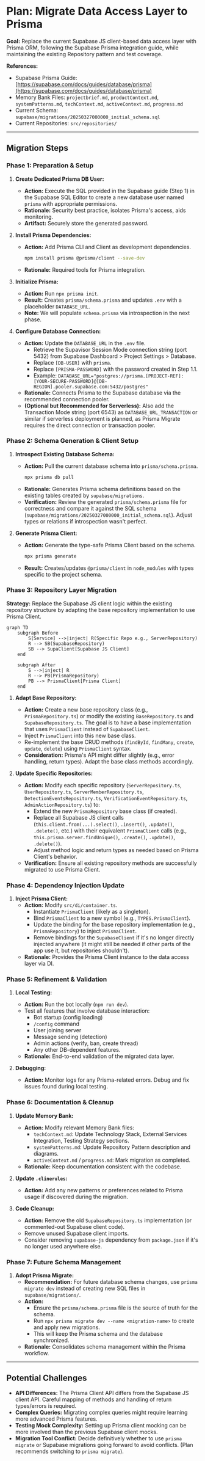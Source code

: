 # Plan: Migrate Data Access Layer to Prisma

**Goal:** Replace the current Supabase JS client-based data access layer with Prisma ORM, following the Supabase Prisma integration guide, while maintaining the existing Repository pattern and test coverage.

**References:**

- Supabase Prisma Guide: [https://supabase.com/docs/guides/database/prisma](https://supabase.com/docs/guides/database/prisma)
- Memory Bank Files: `projectbrief.md`, `productContext.md`, `systemPatterns.md`, `techContext.md`, `activeContext.md`, `progress.md`
- Current Schema: `supabase/migrations/20250327000000_initial_schema.sql`
- Current Repositories: `src/repositories/`

---

## Migration Steps

### Phase 1: Preparation & Setup

1.  **Create Dedicated Prisma DB User:**

    - **Action:** Execute the SQL provided in the Supabase guide (Step 1) in the Supabase SQL Editor to create a new database user named `prisma` with appropriate permissions.
    - **Rationale:** Security best practice, isolates Prisma's access, aids monitoring.
    - **Artifact:** Securely store the generated password.

2.  **Install Prisma Dependencies:**

    - **Action:** Add Prisma CLI and Client as development dependencies.
      ```bash
      npm install prisma @prisma/client --save-dev
      ```
    - **Rationale:** Required tools for Prisma integration.

3.  **Initialize Prisma:**

    - **Action:** Run `npx prisma init`.
    - **Result:** Creates `prisma/schema.prisma` and updates `.env` with a placeholder `DATABASE_URL`.
    - **Note:** We will populate `schema.prisma` via introspection in the next phase.

4.  **Configure Database Connection:**
    - **Action:** Update the `DATABASE_URL` in the `.env` file.
      - Retrieve the Supavisor Session Mode connection string (port 5432) from Supabase Dashboard > Project Settings > Database.
      - Replace `[DB-USER]` with `prisma`.
      - Replace `[PRISMA-PASSWORD]` with the password created in Step 1.1.
      - Example: `DATABASE_URL="postgres://prisma.[PROJECT-REF]:[YOUR-SECURE-PASSWORD]@[DB-REGION].pooler.supabase.com:5432/postgres"`
    - **Rationale:** Connects Prisma to the Supabase database via the recommended connection pooler.
    - **(Optional but Recommended for Serverless):** Also add the Transaction Mode string (port 6543) as `DATABASE_URL_TRANSACTION` or similar if serverless deployment is planned, as Prisma Migrate requires the direct connection or transaction pooler.

### Phase 2: Schema Generation & Client Setup

1.  **Introspect Existing Database Schema:**

    - **Action:** Pull the current database schema into `prisma/schema.prisma`.
      ```bash
      npx prisma db pull
      ```
    - **Rationale:** Generates Prisma schema definitions based on the existing tables created by `supabase/migrations`.
    - **Verification:** Review the generated `prisma/schema.prisma` file for correctness and compare it against the SQL schema (`supabase/migrations/20250327000000_initial_schema.sql`). Adjust types or relations if introspection wasn't perfect.

2.  **Generate Prisma Client:**
    - **Action:** Generate the type-safe Prisma Client based on the schema.
      ```bash
      npx prisma generate
      ```
    - **Result:** Creates/updates `@prisma/client` in `node_modules` with types specific to the project schema.

### Phase 3: Repository Layer Migration

**Strategy:** Replace the Supabase JS client logic within the existing repository structure by adapting the base repository implementation to use Prisma Client.

```mermaid
graph TD
    subgraph Before
        S[Service] -->|inject| R(Specific Repo e.g., ServerRepository)
        R --> SB(SupabaseRepository)
        SB --> SupaClient[Supabase JS Client]
    end

    subgraph After
        S -->|inject| R
        R --> PB(PrismaRepository)
        PB --> PrismaClient[Prisma Client]
    end
```

1.  **Adapt Base Repository:**

    - **Action:** Create a new base repository class (e.g., `PrismaRepository.ts`) or modify the existing `BaseRepository.ts` and `SupabaseRepository.ts`. The goal is to have a base implementation that uses `PrismaClient` instead of `SupabaseClient`.
    - Inject `PrismaClient` into this new base class.
    - Re-implement the base CRUD methods (`findById`, `findMany`, `create`, `update`, `delete`) using `PrismaClient` syntax.
    - **Consideration:** Prisma's API might differ slightly (e.g., error handling, return types). Adapt the base class methods accordingly.

2.  **Update Specific Repositories:**
    - **Action:** Modify each specific repository (`ServerRepository.ts`, `UserRepository.ts`, `ServerMemberRepository.ts`, `DetectionEventsRepository.ts`, `VerificationEventRepository.ts`, `AdminActionRepository.ts`) to:
      - Extend the new `PrismaRepository` base class (if created).
      - Replace all Supabase JS client calls (`this.client.from(...).select()`, `.insert()`, `.update()`, `.delete()`, etc.) with their equivalent `PrismaClient` calls (e.g., `this.prisma.server.findUnique()`, `.create()`, `.update()`, `.delete()`).
      - Adjust method logic and return types as needed based on Prisma Client's behavior.
    - **Verification:** Ensure all existing repository methods are successfully migrated to use Prisma Client.

### Phase 4: Dependency Injection Update

1.  **Inject Prisma Client:**
    - **Action:** Modify `src/di/container.ts`.
      - Instantiate `PrismaClient` (likely as a singleton).
      - Bind `PrismaClient` to a new symbol (e.g., `TYPES.PrismaClient`).
      - Update the binding for the base repository implementation (e.g., `PrismaRepository`) to inject `PrismaClient`.
      - Remove bindings for the `SupabaseClient` if it's no longer directly injected anywhere (it might still be needed if other parts of the app use it, but repositories shouldn't).
    - **Rationale:** Provides the Prisma Client instance to the data access layer via DI.

### Phase 5: Refinement & Validation

1.  **Local Testing:**

    - **Action:** Run the bot locally (`npm run dev`).
    - Test all features that involve database interaction:
      - Bot startup (config loading)
      - `/config` command
      - User joining server
      - Message sending (detection)
      - Admin actions (verify, ban, create thread)
      - Any other DB-dependent features.
    - **Rationale:** End-to-end validation of the migrated data layer.

2.  **Debugging:**
    - **Action:** Monitor logs for any Prisma-related errors. Debug and fix issues found during local testing.

### Phase 6: Documentation & Cleanup

1.  **Update Memory Bank:**

    - **Action:** Modify relevant Memory Bank files:
      - `techContext.md`: Update Technology Stack, External Services Integration, Testing Strategy sections.
      - `systemPatterns.md`: Update Repository Pattern description and diagrams.
      - `activeContext.md` / `progress.md`: Mark migration as completed.
    - **Rationale:** Keep documentation consistent with the codebase.

2.  **Update `.clinerules`:**

    - **Action:** Add any new patterns or preferences related to Prisma usage if discovered during the migration.

3.  **Code Cleanup:**
    - **Action:** Remove the old `SupabaseRepository.ts` implementation (or commented-out Supabase client code).
    - Remove unused Supabase client imports.
    - Consider removing `supabase-js` dependency from `package.json` if it's no longer used anywhere else.

### Phase 7: Future Schema Management

1.  **Adopt Prisma Migrate:**
    - **Recommendation:** For future database schema changes, use `prisma migrate dev` instead of creating new SQL files in `supabase/migrations/`.
    - **Action:**
      - Ensure the `prisma/schema.prisma` file is the source of truth for the schema.
      - Run `npx prisma migrate dev --name <migration-name>` to create and apply new migrations.
      - This will keep the Prisma schema and the database synchronized.
    - **Rationale:** Consolidates schema management within the Prisma workflow.

---

## Potential Challenges

- **API Differences:** The Prisma Client API differs from the Supabase JS client API. Careful mapping of methods and handling of return types/errors is required.
- **Complex Queries:** Migrating complex queries might require learning more advanced Prisma features.
- **Testing Mock Complexity:** Setting up Prisma client mocking can be more involved than the previous Supabase client mocks.
- **Migration Tool Conflict:** Decide definitively whether to use `prisma migrate` or Supabase migrations going forward to avoid conflicts. (Plan recommends switching to `prisma migrate`).
